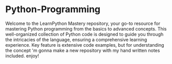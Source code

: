 # Python-Programming
Welcome to the LearnPython Mastery repository, your go-to resource for mastering Python programming from the basics to advanced concepts. This well-organized collection of Python code is designed to guide you through the intricacies of the language, ensuring a comprehensive learning experience.
Key feature is extensive code examples, but for understanding the concept 'm gonna make a new repository with my hand written notes included. enjoy!
